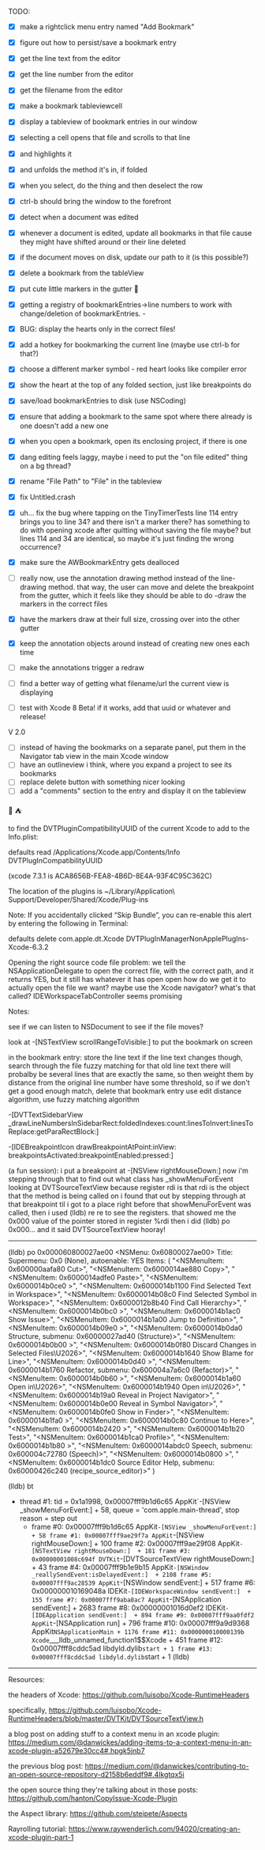 TODO:
- [x] make a rightclick menu entry named "Add Bookmark"
- [x] figure out how to persist/save a bookmark entry
- [x] get the line text from the editor
- [x] get the line number from the editor
- [x] get the filename from the editor
- [x] make a bookmark tableviewcell
- [x] display a tableview of bookmark entries in our window
- [x] selecting a cell opens that file and scrolls to that line
- [x] and highlights it
- [x] and unfolds the method it's in, if folded
- [x] when you select, do the thing and then deselect the row
- [x] ctrl-b should bring the window to the forefront
- [x] detect when a document was edited
- [x] whenever a document is edited, update all bookmarks in that file cause they might have shifted around or their line deleted
- [x] if the document moves on disk, update our path to it (is this possible?)
- [x] delete a bookmark from the tableView
- [x] put cute little markers in the gutter 🦄
- [x] getting a registry of bookmarkEntries->line numbers to work with change/deletion of bookmarkEntries. -
- [x] BUG: display the hearts only in the correct files!
- [x] add a hotkey for bookmarking the current line (maybe use ctrl-b for that?)
- [x] choose a different marker symbol - red heart looks like compiler error
- [x] show the heart at the top of any folded section, just like breakpoints do
- [x] save/load bookmarkEntries to disk (use NSCoding)
- [x] ensure that adding a bookmark to the same spot where there already is one doesn't add a new one
- [x] when you open a bookmark, open its enclosing project, if there is one
- [x] dang editing feels laggy, maybe i need to put the "on file edited" thing on a bg thread?
- [x] rename "File Path" to "File" in the tableview
- [x] fix Untitled.crash
- [x] uh... fix the bug where tapping on the TinyTimerTests line 114 entry brings you to line 34? and there isn't a marker there? has something to do with opening xcode after quitting without saving the file maybe? but lines 114 and 34 are identical, so maybe it's just finding the wrong occurrence?
- [x] make sure the AWBookmarkEntry gets dealloced

- [ ] really now, use the annotation drawing method instead of the line-drawing method. that way, the user can move and delete the breakpoint from the gutter, which it feels like they should be able to do
-draw the markers in the correct files
- [x] have the markers draw at their full size, crossing over into the other gutter
- [x] keep the annotation objects around instead of creating new ones each time
- [ ] make the annotations trigger a redraw
- [ ] find a better way of getting what filename/url the current view is displaying

- [ ] test with Xcode 8 Beta! if it works, add that uuid or whatever and release!

V 2.0
- [ ] instead of having the bookmarks on a separate panel, put them in the Navigator tab view in the main Xcode window
- [ ] have an outlineview i think, where you expand a project to see its bookmarks
- [ ] replace delete button with something nicer looking
- [ ] add a "comments" section to the entry and display it on the tableview

🦄
⛺

to find the DVTPluginCompatibilityUUID of the current Xcode to add to the Info.plist:


defaults read /Applications/Xcode.app/Contents/Info DVTPlugInCompatibilityUUID



(xcode 7.3.1 is  ACA8656B-FEA8-4B6D-8E4A-93F4C95C362C)

The location of the plugins is  ~/Library/Application\ Support/Developer/Shared/Xcode/Plug-ins

Note: If you accidentally clicked “Skip Bundle”, you can re-enable this alert by entering the following in Terminal:


defaults delete com.apple.dt.Xcode DVTPlugInManagerNonApplePlugIns-Xcode-6.3.2



Opening the right source code file
problem: we tell the NSApplicationDelegate to open the correct file, with the correct path, and it returns YES, but it still has whatever it has open open
how do we get it to actually open the file we want?
maybe use the Xcode navigator? what's that called?
IDEWorkspaceTabController seems promising

Notes:

see if we can listen to NSDocument to see if the file moves?

look at -[NSTextView scrollRangeToVisible:]  to put the bookmark on screen

in the bookmark entry:
store the line text
if the line text changes though,
search through the file fuzzy matching for that old line text
there will probalby be several lines that are exactly the same, so then weight them by distance from the original line number
have some threshold, so if we don't get a good enough match, delete that bookmark entry
use edit distance algorithm, use fuzzy matching algorithm

-[DVTTextSidebarView _drawLineNumbersInSidebarRect:foldedIndexes:count:linesToInvert:linesToReplace:getParaRectBlock:] 

-[IDEBreakpointIcon drawBreakpointAtPoint:inView: breakpointsActivated:breakpointEnabled:pressed:] 

(a fun session):
i put a breakpoint at -[NSView rightMouseDown:] 
now i'm stepping through that to find out what class has  _showMenuForEvent
looking at DVTSourceTextView because register rdi is that
rdi is the object that the method is being called on
i found that out by stepping through at that breakpoint til i got to a place right before that showMenuForEvent was called, then i used (lldb) re re to see the registers.
that showed me the 0x000 value of the pointer stored in register %rdi
then i did (lldb) po 0x000...
and it said DVTSourceTextView
hooray!

---------------------------------------------------

(lldb) po 0x000060800027ae00
<NSMenu: 0x60800027ae00>
Title:
Supermenu: 0x0 (None), autoenable: YES
Items:     (
        "<NSMenuItem: 0x600000aafa80 Cut>",
        "<NSMenuItem: 0x6000014ae880 Copy>",
        "<NSMenuItem: 0x6000014adfe0 Paste>",
        "<NSMenuItem: 0x6000014b0ce0 >",
        "<NSMenuItem: 0x6000014b1100 Find Selected Text in Workspace>",
        "<NSMenuItem: 0x6000014b08c0 Find Selected Symbol in Workspace>",
        "<NSMenuItem: 0x6000012b8b40 Find Call Hierarchy>",
        "<NSMenuItem: 0x6000014b0bc0 >",
        "<NSMenuItem: 0x6000014b1ac0 Show Issue>",
        "<NSMenuItem: 0x6000014b1a00 Jump to Definition>",
        "<NSMenuItem: 0x6000014b09e0 >",
        "<NSMenuItem: 0x6000014b0da0 Structure, submenu: 0x60000027ad40 (Structure)>",
        "<NSMenuItem: 0x6000014b0b00 >",
        "<NSMenuItem: 0x6000014b0f80 Discard Changes in Selected Files\U2026>",
        "<NSMenuItem: 0x6000014b1640 Show Blame for Line>",
        "<NSMenuItem: 0x6000014b0d40 >",
        "<NSMenuItem: 0x6000014b1760 Refactor, submenu: 0x600004a7a6c0 (Refactor)>",
        "<NSMenuItem: 0x6000014b0b60 >",
        "<NSMenuItem: 0x6000014b1a60 Open in\U2026>",
        "<NSMenuItem: 0x6000014b1940 Open in\U2026>",
        "<NSMenuItem: 0x6000014b19a0 Reveal in Project Navigator>",
        "<NSMenuItem: 0x6000014b0e00 Reveal in Symbol Navigator>",
        "<NSMenuItem: 0x6000014b0fe0 Show in Finder>",
        "<NSMenuItem: 0x6000014b1fa0 >",
        "<NSMenuItem: 0x6000014b0c80 Continue to Here>",
        "<NSMenuItem: 0x6000014b2420 >",
        "<NSMenuItem: 0x6000014b1b20 Test>",
        "<NSMenuItem: 0x6000014b1ca0 Profile>",
        "<NSMenuItem: 0x6000014b1b80 >",
        "<NSMenuItem: 0x6000014abdc0 Speech, submenu: 0x600004c72780 (Speech)>",
        "<NSMenuItem: 0x6000014b0800 >",
        "<NSMenuItem: 0x6000014b1dc0 Source Editor Help, submenu: 0x60000426c240 (recipe_source_editor)>"
    )

(lldb) bt
* thread #1: tid = 0x1a1998, 0x00007fff9b1d6c65 AppKit`-[NSView _showMenuForEvent:]  + 58, queue = 'com.apple.main-thread', stop reason = step out
  * frame #0: 0x00007fff9b1d6c65 AppKit`-[NSView _showMenuForEvent:]  + 58
    frame #1: 0x00007fff9ae29f7a AppKit`-[NSView rightMouseDown:]  + 100
    frame #2: 0x00007fff9ae29f08 AppKit`-[NSTextView rightMouseDown:]  + 181
    frame #3: 0x00000001008c694f DVTKit`-[DVTSourceTextView rightMouseDown:]  + 43
    frame #4: 0x00007fff9b1e9b15 AppKit`-[NSWindow _reallySendEvent:isDelayedEvent:]  + 2108
    frame #5: 0x00007fff9ac28539 AppKit`-[NSWindow sendEvent:]  + 517
    frame #6: 0x000000010169048a IDEKit`-[IDEWorkspaceWindow sendEvent:]  + 155
    frame #7: 0x00007fff9aba8ac7 AppKit`-[NSApplication sendEvent:]  + 2683
    frame #8: 0x00000001016d0ef2 IDEKit`-[IDEApplication sendEvent:]  + 894
    frame #9: 0x00007fff9aa0fdf2 AppKit`-[NSApplication run]  + 796
    frame #10: 0x00007fff9a9d9368 AppKit`NSApplicationMain + 1176
    frame #11: 0x000000010000139b Xcode`___lldb_unnamed_function1$$Xcode + 451
    frame #12: 0x00007fff8cddc5ad libdyld.dylib`start + 1
    frame #13: 0x00007fff8cddc5ad libdyld.dylib`start + 1
(lldb)

----------------------------------------------------

Resources:

the headers of Xcode:
https://github.com/luisobo/Xcode-RuntimeHeaders

specifically,
https://github.com/luisobo/Xcode-RuntimeHeaders/blob/master/DVTKit/DVTSourceTextView.h

a blog post on adding stuff to a context menu in an xcode plugin:
https://medium.com/@danwickes/adding-items-to-a-context-menu-in-an-xcode-plugin-a52679e30cc4#.hpgk5jnb7

the previous blog post:
https://medium.com/@danwickes/contributing-to-an-open-source-repository-d2158b6eddf9#.4lkgtqx5i

the open source thing they're talking about in those posts:
https://github.com/hanton/CopyIssue-Xcode-Plugin

the Aspect library:
https://github.com/steipete/Aspects

Rayrolling tutorial:
https://www.raywenderlich.com/94020/creating-an-xcode-plugin-part-1